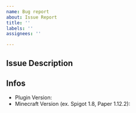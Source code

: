 ```yaml
---
name: Bug report
about: Issue Report
title: ''
labels: ''
assignees: ''

---
```


## Issue Description

## Infos
  - Plugin Version:
  - Minecraft Version (ex. Spigot 1.8, Paper 1.12.2):
